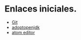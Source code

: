 # Enlaces iniciales.

+ [Git](https://git-scm.com/)
+ [adoptopenjdk](https://adoptopenjdk.net/)
+ [atom editor](https://atom.io/)
